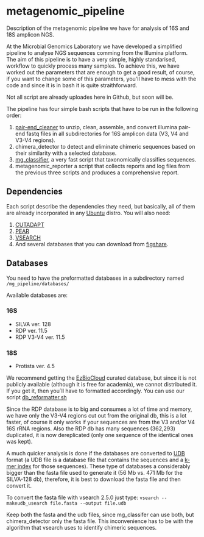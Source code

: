 # metagenomic_pipeline
Description of the metagenomic pipeline we have for analysis of 16S and 18S amplicon NGS.

At the Microbial Genomics Laboratory we have developed a simplified pipeline to analyse NGS sequences comming from the Illumina platform. The aim of this pipeline is to have a very simple, highly standarised, workflow to quickly process many samples. To achieve this, we have worked out the parameters that are enough to get a good result, of course, if you want to change some of this parameters, you'll have to mess with the code and since it is in bash it is quite straithforward.

Not all script are already uploades here in Github, but soon will be.

The pipeline has four simple bash scripts that have to be run in the following order:

1. [pair-end_cleaner](https://github.com/GenomicaMicrob/pair-end_cleaner) to unzip, clean, assemble, and convert illumina pair-end fastq files in all subdirectories for 16S amplicon data (V3, V4 and V3-V4 regions).
2. chimera_detector to detect and eliminate chimeric sequences based on their similarity with a selected database.
3. [mg_classifier](https://github.com/GenomicaMicrob/mg_classifier), a very fast script that taxonomically classifies sequences.
4. metagenomic_reporter a script that collects reports and log files from the previous three scripts and produces a comprehensive report.

## Dependencies

Each script describe the dependencies they need, but basically, all of them are already incorporated in any [Ubuntu](https://www.ubuntu.com) distro. You will also need:

1. [CUTADAPT](https://github.com/marcelm/cutadapt)
2. [PEAR](https://sco.h-its.org/exelixis/web/software/pear/doc.html)
3. [VSEARCH](https://github.com/torognes/vsearch)
4. And several databases that you can download from [figshare](https://figshare.com/account/home#/projects/20254).

## Databases

You need to have the preformatted databases in a subdirectory named `/mg_pipeline/databases/`

Available databases are:
### 16S
- SILVA ver. 128
- RDP ver. 11.5
- RDP V3-V4 ver. 11.5
### 18S
- Protista ver. 4.5

We recommend getting the [EzBioCloud](http://www.ezbiocloud.net/resources/pipelines) curated database, but since it is not publicly available (although it is free for academia), we cannot distributed it. If you get it, then you´ll have to formatted accordingly. You can use our script [db_reformatter.sh](https://github.com/GenomicaMicrob/db_reformatter)

Since the RDP database is to big and consumes a lot of time and memory, we have only the V3-V4 regions cut out from the original db, this is a lot faster, of course it only works if your sequences are from the V3 and/or V4 16S rRNA regions. Also the RDP db has many sequences (362,293) duplicated, it is now dereplicated (only one sequence of the identical ones was kept).  

A much quicker analysis is done if the databases are converted to [UDB](https://www.drive5.com/usearch/manual/udb_files.html) format (a UDB file is a database file that contains the sequences and a [k-mer index](https://en.wikipedia.org/wiki/K-mer) for those sequences). These type of databases a considerably bigger than the fasta file used to generate it (56 Mb vs. 471 Mb for the SILVA-128 db), therefore, it is best to download the fasta file and then convert it.

To convert the fasta file with vsearch 2.5.0 just type:
`vsearch --makeudb_usearch file.fasta --output file.udb`

Keep both the fasta and the udb files, since mg_classifer can use both, but chimera_detector only the fasta file. This inconvenience has to be with the algorithm that vsearch uses to identify chimeric sequences.
